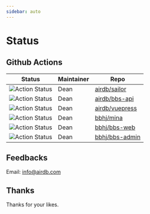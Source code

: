 ```yaml
---
sidebar: auto
---
```


# Status

## Github Actions

| Status |  Maintainer | Repo |
| ----  | ---- | --- |
| ![Action Status](https://github.com/airdb/sailor/workflows/Go/badge.svg) | Dean | [airdb/sailor](https://github.com/airdb/sailor/actions) |
| ![Action Status](https://github.com/airdb/bbs-api/workflows/Go/badge.svg) | Dean | [airdb/bbs-api](https://github.com/airdb/bbs-api/actions) |
| ![Action Status](https://github.com/airdb/vuepress/workflows/Node/badge.svg) | Dean | [airdb/vuepress](https://github.com/airdb/vuepress/actions) |
| ![Action Status](https://github.com/bbhj/mina/workflows/Node/badge.svg) | Dean | [bbhj/mina](https://github.com/bbhj/mina/actions) |
| ![Action Status](https://github.com/bbhj/bbs-web/workflows/Node/badge.svg) | Dean | [bbhj/bbs-web](https://github.com/bbhj/bbs-web/actions) |
| ![Action Status](https://github.com/bbhj/bbs-admin/workflows/Node/badge.svg) | Dean | [bbhj/bbs-admin](https://github.com/bbhj/bbs-admin/actions) |

## Feedbacks

Email: info@airdb.com


## Thanks
Thanks for your likes.
